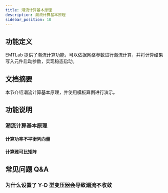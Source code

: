 ```yaml
---
title: 潮流计算基本原理
description: 潮流计算基本原理
sidebar_position: 10
---
```


## 功能定义
EMTLab 提供了潮流计算功能，可以依据网络参数进行潮流计算，并将计算结果写入元件启动参数，实现稳态启动。

## 文档摘要
本节介绍潮流计算基本原理，并使用模板算例进行演示。

## 功能说明
### 潮流计算基本原理
#### 计算功率不平衡列向量

#### 计算雅可比矩阵



## 常见问题 Q&A
### 为什么设置了 Y-D 型变压器会导致潮流不收敛

